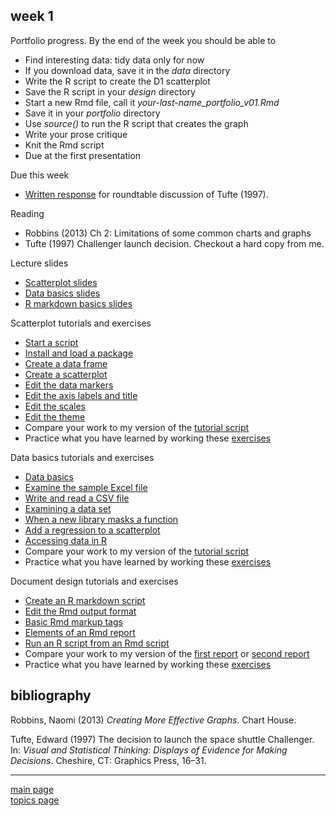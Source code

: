 
week 1
------

Portfolio progress. By the end of the week you should be able to

-   Find interesting data: tidy data only for now
-   If you download data, save it in the *data* directory
-   Write the R script to create the D1 scatterplot
-   Save the R script in your *design* directory
-   Start a new Rmd file, call it *your-last-name\_portfolio\_v01.Rmd*
-   Save it in your *portfolio* directory
-   Use *source()* to run the R script that creates the graph
-   Write your prose critique
-   Knit the Rmd script
-   Due at the first presentation

Due this week

-   [Written response](read-01_reading-response-form.pdf) for roundtable discussion of Tufte (1997).

Reading

-   Robbins (2013) Ch 2: Limitations of some common charts and graphs
-   Tufte (1997) Challenger launch decision. Checkout a hard copy from me.

Lecture slides

-   [Scatterplot slides](../slides/Le03-scatterplot-slides.pdf)
-   [Data basics slides](../slides/Le04-data-basics-slides.pdf)
-   [R markdown basics slides](../slides/Le06-markdown-basics-slides.pdf)

Scatterplot tutorials and exercises

-   [Start a script](tut-0301_start-scatterplot.md)
-   [Install and load a package](tut-0302_install-load-package.md)
-   [Create a data frame](tut-0303_create-data-frame.md)
-   [Create a scatterplot](tut-0304_create-scatterplot.md)
-   [Edit the data markers](tut-0305_edit-data-markers.md)
-   [Edit the axis labels and title](tut-0306_edit-axis-labels-title.md)
-   [Edit the scales](tut-0307_edit-scales.md)
-   [Edit the theme](tut-0308_edit-theme.md)
-   Compare your work to my version of the [tutorial script](../practiceR/tut02_scatterplot.R)
-   Practice what you have learned by working these [exercises](tut-0309_scatterplot-exercise.md)

Data basics tutorials and exercises

-   [Data basics](tut-0401_data-basics.md)
-   [Examine the sample Excel file](tut-0402_read-excel.md)
-   [Write and read a CSV file](tut-0403_read-write-csv.md)
-   [Examining a data set](tut-0404_examine-new-data.md)
-   [When a new library masks a function](tut-0405_new-library-masks.md)
-   [Add a regression to a scatterplot](tut-0406_add-regression.md)
-   [Accessing data in R](tut-0407_access-data-in-R.md)
-   Compare your work to my version of the [tutorial script](../practiceR/tut03_data-basics.R)
-   Practice what you have learned by working these [exercises](tut-0408_data-basics-exercise.md)

Document design tutorials and exercises

-   [Create an R markdown script](tut-0601_rmd-start-markdown.md)
-   [Edit the Rmd output format](tut-0602_rmd-edit-output.md)
-   [Basic Rmd markup tags](tut-0603_rmd-basic-tags.md)
-   [Elements of an Rmd report](tut-0604_rmd-elements.md)
-   [Run an R script from an Rmd script](tut-0605_rmd-run-r.md)
-   Compare your work to my version of the [first report](../practiceR/tut04_first-report.Rmd) or [second report](../practiceR/tut04_second-report.Rmd)
-   Practice what you have learned by working these [exercises](tut-0607_rmd-exercise.md)

bibliography
------------

Robbins, Naomi (2013) *Creating More Effective Graphs*. Chart House.

Tufte, Edward (1997) The decision to launch the space shuttle Challenger. In: *Visual and Statistical Thinking: Displays of Evidence for Making Decisions*. Cheshire, CT: Graphics Press, 16–31.

------------------------------------------------------------------------

[main page](../README.md)<br> [topics page](../README-by-topic.md)
